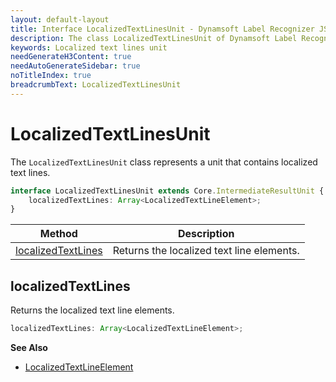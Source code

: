 ```yaml
---
layout: default-layout
title: Interface LocalizedTextLinesUnit - Dynamsoft Label Recognizer JS Edition API Reference
description: The class LocalizedTextLinesUnit of Dynamsoft Label Recognizer represents a unit that contains localized text lines.
keywords: Localized text lines unit
needGenerateH3Content: true
needAutoGenerateSidebar: true
noTitleIndex: true
breadcrumbText: LocalizedTextLinesUnit
---
```


# LocalizedTextLinesUnit

The `LocalizedTextLinesUnit` class represents a unit that contains localized text lines.

```typescript
interface LocalizedTextLinesUnit extends Core.IntermediateResultUnit {
    localizedTextLines: Array<LocalizedTextLineElement>;
}
```

| Method                                    | Description                               |
| ----------------------------------------- | ----------------------------------------- |
| [localizedTextLines](#localizedtextlines) | Returns the localized text line elements. |

## localizedTextLines

Returns the localized text line elements.

```typescript
localizedTextLines: Array<LocalizedTextLineElement>;
```

**See Also**

* [LocalizedTextLineElement](./localized-text-line-element.md)
